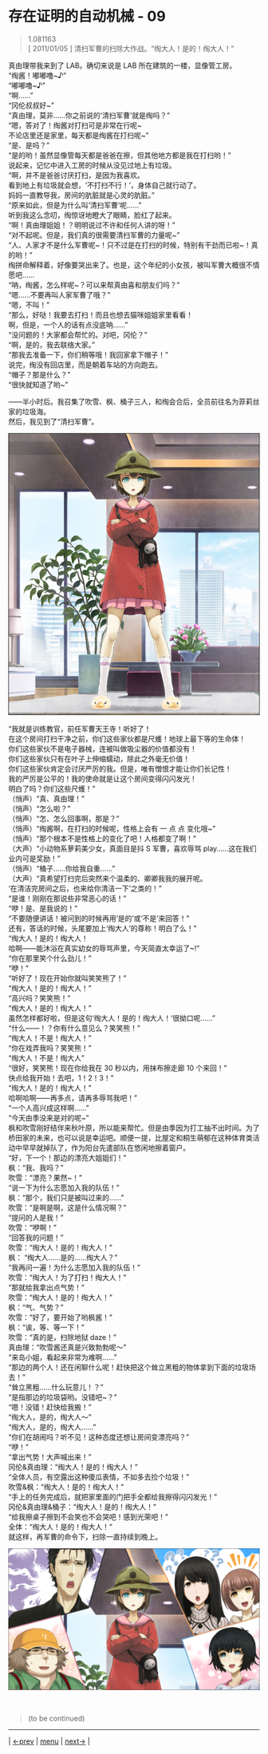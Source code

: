 # 存在证明的自动机械 - 09
> 1.081163  
> [ 2011/01/05 ] 清扫军曹的扫除大作战。“绹大人！是的！绹大人！”  

真由理带我来到了 LAB。确切来说是 LAB 所在建筑的一楼，显像管工房。  
“绹酱！嘟嘟噜~♪”  
“嘟嘟噜~♪”  
“啊……”  
“冈伦叔叔好~”  
“真由理，莫非……你之前说的‘清扫军曹’就是绹吗？”  
“嗯，答对了！绹酱对打扫可是非常在行呢~  
 不论店里还是家里，每天都是绹酱在打扫呢~”  
“是、是吗？”  
“是的哟！虽然显像管每天都是爸爸在擦，但其他地方都是我在打扫哟！”  
说起来，记忆中进入工房的时候从没见过地上有垃圾。  
“啊，并不是爸爸讨厌打扫，是因为我喜欢。  
 看到地上有垃圾就会想，‘不打扫不行！’，身体自己就行动了。  
 妈妈一直教导我，房间的肮脏就是心灵的肮脏。”  
“原来如此，但是为什么叫‘清扫军曹’呢……”  
听到我这么念叨，绹惊讶地瞪大了眼睛，脸红了起来。  
“啊！真由理姐姐！？明明说过不许和任何人讲的呀！”  
“对不起呢。但是，我们真的很需要清扫军曹的力量呢~”  
“人、人家才不是什么军曹呢~！只不过是在打扫的时候，特别有干劲而已啦~！真的哟！”  
绹拼命解释着，好像要哭出来了。也是，这个年纪的小女孩，被叫军曹大概很不情愿吧……  
“呐，绹酱，怎么样呢~？可以来帮真由喜和朋友们吗？”  
“嗯……不要再叫人家军曹了哦？”  
“嗯，不叫！”  
“那么，好哒！我要去打扫！而且也想去猫咪姐姐家里看看！  
 啊，但是，一个人的话有点没底呐……”  
“没问题的！大家都会帮忙的。对吧，冈伦？”  
“啊，是的，我去联络大家。”  
“那我去准备一下，你们稍等哦！我回家拿下帽子！”  
说完，绹没有回店里，而是朝着车站的方向跑去。  
“帽子？那是什么？”  
“很快就知道了哟~”  

——半小时后。我召集了吹雪、枫、桶子三人，和绹会合后，全员前往名为菲莉丝家的垃圾海。  
然后，我见到了“清扫军曹”。  

![](../img/0083-1.png)

“我就是训练教官，前任军曹天王寺！听好了！  
 在这个房间打扫干净之前，你们这些家伙都是尺蠖！地球上最下等的生命体！  
 你们这些家伙不是电子器械，连被叫做吸尘器的价值都没有！  
 你们这些家伙只有在叶子上伸缩蠕动，除此之外毫无价值！  
 你们这些家伙肯定会讨厌严厉的我。但是，唯有憎恨才能让你们长记性！  
 我的严厉是公平的！我的使命就是让这个房间变得闪闪发光！  
 明白了吗？你们这些尺蠖！”  
（悄声）“真、真由理！”  
（悄声）“怎么啦？”  
（悄声）“怎、怎么回事啊，那是？”  
（悄声）“绹酱啊，在打扫的时候呢，性格上会有 一 点 点 变化哦~”  
（悄声）“那个根本不是性格上的变化了吧！人格都变了啊！”  
（大声）“小动物系萝莉美少女，真面目是抖 S 军曹，喜欢辱骂 play……这在我们业内可是奖励！”  
（悄声）“桶子……你给我自重……”  
（大声）“真希望打扫完后突然来个温柔的、卿卿我我的展开呢。  
 ‘在清洁完房间之后，也来给你清洁一下’之类的！”  
“是谁！刚刚在那说些非常恶心的话！”  
“咿！是、是我说的！”  
“不要随便讲话！被问到的时候再用‘是的’或‘不是’来回答！”  
 还有，答话的时候，头尾要加上‘绹大人’的尊称！明白了么！”  
“绹大人！是的！绹大人！  
 哈啊——能沐浴在真实幼女的辱骂声里，今天简直太幸运了~!”  
“你在那里笑个什么劲儿！”  
“咿！”  
“听好了！现在开始你就叫笑笑熊了！”  
“绹大人！是的！绹大人！”  
“高兴吗？笑笑熊！”  
“绹大人！是的！绹大人！”  
 虽然怎样都好啦，但是这句‘绹大人！是的！绹大人！’很拗口呢……”  
“什么——！？你有什么意见么？笑笑熊！”  
“绹大人！不是！绹大人！”  
“你在戏弄我吗？笑笑熊！”  
“绹大人！不是！绹大人”  
“很好，笑笑熊！现在你给我在 30 秒以内，用抹布擦走廊 10 个来回！”  
 快点给我开始！去吧，1！2！3！”  
“绹大人！是的！绹大人！”  
 哈啊哈啊——再多点，请再多辱骂我吧！”  
“一个人高兴成这样啊……”  
“今天由季没来是对的呢~”  
枫和吹雪刚好结伴来秋叶原，所以能来帮忙。但是由季因为打工抽不出时间。为了桥田家的未来，也可以说是幸运吧。顺便一提，比屋定和桐生萌郁在这种体育类活动中早早就掉队了，作为阳台先遣部队在悠闲地擦着窗户。  
“好，下一个！那边的漂亮大姐姐们！”  
枫：“我、我吗？”  
吹雪：“漂亮？果然~！”  
“说一下为什么志愿加入我的队伍！”  
枫：“那个，我们只是被叫过来的……”  
吹雪：“是啊是啊，这是什么情况啊？”  
“提问的人是我！”  
吹雪：“咿啊！”  
“回答我的问题！”  
吹雪：“绹大人！是的！绹大人！”  
枫：  “绹大人……是的……绹大人？”  
“我再问一遍！为什么志愿加入我的队伍！”  
吹雪：“绹大人！为了打扫！绹大人！”  
“那就给我拿出点气势！”  
吹雪：“绹大人！是的！绹大人！”  
枫：“气、气势？”  
吹雪：“好了，要开始了哟枫酱！”  
枫：“诶，等、等一下！”  
吹雪：“真的是，扫除地狱 daze！”  
真由理：“吹雪酱还真是兴致勃勃呢～”  
“来岛小姐，看起来非常为难啊……”  
“那边的两个人！还在闲聊什么呢！赶快把这个耸立黑粗的物体拿到下面的垃圾场去！”  
“耸立黑粗……什么玩意儿！？”  
“是指那边的垃圾袋哟。没错吧~？”  
“嗯！没错！赶快给我搬！”  
“绹大人，是的，绹大人～”  
“绹大人，是的，绹大人……”  
“你们在胡闹吗？听不见！这种态度还想让房间变漂亮吗？”  
“咿！”  
“拿出气势！大声喊出来！”  
冈伦&真由理：“绹大人！是的！绹大人！”  
“全体人员，有空露出这种傻瓜表情，不如多去捡个垃圾！”  
吹雪&枫：“绹大人！是的！绹大人！”  
“手上的任务完成后，就把家里面的门把手全都给我擦得闪闪发光！”  
冈伦&真由理&桶子：“绹大人！是的！绹大人！”  
“给我擦桌子擦到不会笑也不会哭吧！感到光荣吧！”  
全体：“绹大人！是的！绹大人！”  
就这样，再军曹的命令下，扫除一直持续到晚上。  

![](../img/0083-2.png)


<br/>

> (to be continued)
---

| [←prev](./0082) | [menu](../) | [next→](./0084) |
